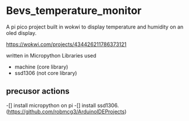 # Bevs_temperature_monitor
A pi pico project built in wokwi to display temperature and humidity on an oled display. 

https://wokwi.com/projects/434426211786373121

written in Micropython
Libraries used
- machine (core library)
- ssd1306 (not core library)


## precusor actions
-[] install micropython on pi
-[] install ssd1306. (https://github.com/robmcg3/ArduinoIDEProjects)


